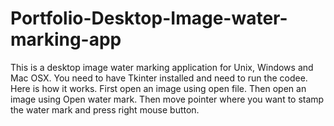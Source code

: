 # Portfolio-Desktop-Image-water-marking-app
This is a desktop image water marking application for Unix, Windows and Mac OSX. You need to have Tkinter installed and need to run the codee. Here is how it works. First open an image using open  file. Then  open an image using Open water mark. Then move pointer where you want to stamp the water mark and press right mouse button. 
